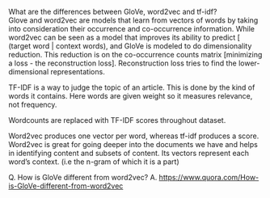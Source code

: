 
What are the differences between GloVe, word2vec and tf-idf?  
Glove and word2vec are models that learn from vectors of words by taking into consideration their occurrence and co-occurrence information. While word2vec can be seen as a model that improves its ability to predict [ (target word | context words), and GloVe is modeled to do dimensionality reduction. This reduction is on the co-occurrence counts matrix [minimizing a loss - the reconstruction loss]. Reconstruction loss tries to find the lower-dimensional representations.

TF-IDF is a way to judge the topic of an article. This is done by the kind of words it contains. Here words are given weight so it measures relevance, not frequency.

Wordcounts are replaced with TF-IDF scores throughout dataset.

Word2vec produces one vector per word, whereas tf-idf produces a score. Word2vec is great for going deeper into the documents we have and helps in identifying content and subsets of content. Its vectors represent each word’s context. (i.e the n-gram of which it is a part)   


Q. How is GloVe different from word2vec?
A. https://www.quora.com/How-is-GloVe-different-from-word2vec

